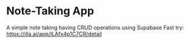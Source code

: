 # Note-Taking App
A simple note taking having CRUD operations using Supabase
Fast try: https://illa.ai/app/ILAfx4p1C7CR/detail

